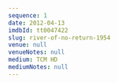 ```yaml
---
sequence: 1
date: 2012-04-13
imdbId: tt0047422
slug: river-of-no-return-1954
venue: null
venueNotes: null
medium: TCM HD
mediumNotes: null
---
```


